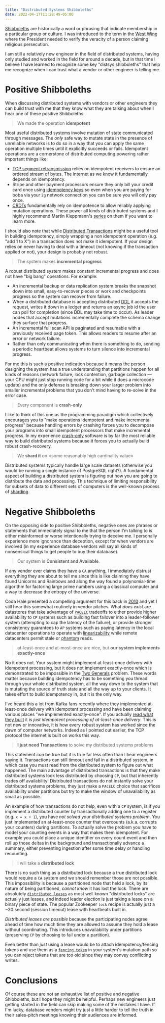 ```yaml
---
title: "Distributed Systems Shibboleths"
date: 2022-04-17T11:28:49-05:00
---
```


[Shibboleths](https://en.wikipedia.org/wiki/Shibboleth) are historically a
word or phrasing that indicate membership in a particular group or culture. I
was introduced to the term in the [West Wing](https://youtu.be/fqkaBEWPH18?t=24)
where the President needed to verify the veracity of a person claiming
religious persecution.

I am still a relatively new engineer in the field of distributed systems,
having only studied and worked in the field for around a decade, but in that
time I believe I have learned to recognize some key "distsys shibboleths" that
help me recognize when I can trust what a vendor or other engineer is telling
me.

# Positive Shibboleths
When discussing distributed systems with vendors or other engineers they can
build trust with me that they know what they are talking about when I hear one
of these positive Shibboleths:

> We made the operation **idempotent**

Most useful distributed systems involve mutation of state communicated through
messages. The *only* safe way to mutate state in the presence of unreliable
networks is to do so in a way that you can apply the same operation multiple
times until it explicitly succeeds or fails. Idempotent operations are a
cornerstone of distributed computing powering rather important things like:

* [TCP segment retransmission](https://datatracker.ietf.org/doc/html/rfc793#section-3.3)
  relies on idempotent receivers to ensure an ordered stream of bytes. The
  internet as we know it fundamentally depends on idempotency.
* Stripe and other payment processors ensure they only bill your credit card
  once using [idempotency keys](https://stripe.com/docs/api/idempotent_requests)
  so even when you are paying for boba via your `2g` network connection you
  can be sure you will only pay once.
* [CRDTs](https://en.wikipedia.org/wiki/Conflict-free_replicated_data_type)
  fundamentally rely on idempotence to allow reliably applying mutation
  operations. These power all kinds of distributed systems and I highly
  recommend Martin Kleppmann's
  [series](https://martin.kleppmann.com/2020/07/06/crdt-hard-parts-hydra.html)
  on them if you want to learn more.

I should also note that while [Distributed Transactions](https://en.wikipedia.org/wiki/Distributed_transaction)
might be a useful tool in building idempotency, simply wrapping a non idempotent
operation (e.g. "add 1 to X") in a transaction does not make it idempotent. If
your design relies on never having to deal with a timeout (not knowing if the
transaction applied or not), your design is probably not robust.

> The system makes **incremental progress**

A robust distributed system makes constant incremental progress and does not
have "big bang" operations. For example:

* An incremental backup or data replication system breaks the snapshot down
  into small, easy-to-recover pieces or work and checkpoints progress so the
  system can recover from failure.
* When a distributed database is accepting distributed
  [DDL](https://en.wikipedia.org/wiki/Data_definition_language) it accepts
  the request, writes it down in a ledger and returns an async job id the user
  can poll for completion (since DDL may take time to occur). As leader nodes
  that accept mutations incrementally complete the schema change they surface
  that progress.
* An incremental full scan API is paginated and resumable with a previously
  received page token. This allows readers to resume after an error or
  network failure.
* Rather than only communicating when there is something to do, sending
  a periodic heartbeat allows systems to turn silence into incremental
  progress.

For me this is such a positive indication because it means the person
designing the system has a true understanding that partitions happen for all
kinds of reasons (network failure, lock contention, garbage collection —
your CPU might just stop running code for a bit while it does a microcode
update) and the only defense is breaking down your larger problem into smaller
incremental problems that you don't mind having to re-solve in the error case.

> Every component is **crash-only**

I like to think of this one as the programming paradigm which collectively
encourages you to "make operations idempotent and make incremental progress"
because handling errors by crashing forces you to decompose your programs into
small idempotent processors that make incremental progress. In my experience
[crash-only](https://www.usenix.org/legacy/events/hotos03/tech/full_papers/candea/candea_html/index.html)
software is by far the most reliable way to build distributed systems because
it forces you to actually build robust crash-recovery.

> We **shard it** on \<some reasonably high cardinality value\>

Distributed systems typically handle large scale datasets (otherwise you would be
running a single instance of PostgreSQL right?). A fundamental aspect of
building a distributed system is figuring out how you are going to distribute
the data and processing. This technique of limiting responsibility for subsets
of data to different sets of computers is the well-known process of
[sharding](https://en.wikipedia.org/wiki/Shard_(database_architecture)).

# Negative Shibboleths

On the opposing side to positive Shibboleths, negative ones are phrases or
statements that immediately signal to me that the person I'm talking to is
either misinformed or worse intentionally trying to deceive me. I personally
experience more ignorance than deception, except for when vendors are involved
(in my experience database vendors will say all kinds of nonsensical things
to get people to buy their database).

> Our system is **Consistent and Available**.

If any vendor ever claims they have a `CA` anything, I immediately distrust
everything they are about to tell me since this is like claiming they have
found Unicorns and Rainbows and along the way found a polynomial-time
algorithm for factoring large prime numbers using a classical computer and a
way to decrease the entropy of the universe.

Coda Hale presented a compelling argument for this back in
[2010](https://codahale.com/you-cant-sacrifice-partition-tolerance/) and yet I
still hear this somewhat routinely in vendor pitches. What *does exist* are
datastores that take advantage of
[`PACELC`](https://en.wikipedia.org/wiki/PACELC_theorem) tradeoffs to either
provide higher availability to `CP` systems such as building fast failover into
a leader-follower system (attempting to cap the latency of the failure), or
provide stronger consistency guarantees to `AP` systems such as paying latency
in the local datacenter operations to operate with
[linearizability](https://youtu.be/noUNH3jDLC0?list=PLeKd45zvjcDFUEv_ohr_HdUFe97RItdiB&t=723)
while remote datacenters permit stale or
[phantom](https://en.wikipedia.org/wiki/Isolation_(database_systems)#Phantom_reads)
reads.

> at-least-once and at-most-once are nice, but **our system implements
> exactly-once**

No it does not. Your system might implement at-least-once delivery with
idempotent processing, but it does not implement exactly-once which
is demonstrated to be impossible in the
[Two Generals](https://en.wikipedia.org/wiki/Two_Generals%27_Problem) problem.
These words matter because building idempotency has to be something you thread
through your whole distributed system, all the way down to the system that is
mutating the source of truth state and all the way up to your clients. It takes
effort to build idempotency in, but it is the only way.

I've heard this a lot from Kafka fans recently where they implemented at-least-once
delivery with idempotent processing and have been claiming various places "we
implemented exactly-once". If you actually [read what they
built](https://www.confluent.io/blog/exactly-once-semantics-are-possible-heres-how-apache-kafka-does-it/)
it is *just idempotent processing of at-least-once delivery*. This is not new
or innovative, it is how every robust system has worked since the dawn of
computer networks. Indeed as I pointed out earlier, the TCP protocol the
internet is built on works this way.

> **I just need Transactions** to solve my distributed systems problems

This statement _can_ be true but it is true far less often than I hear
engineers saying it. Transactions can still timeout and fail in a distributed
system, in which case you must read from the distributed system to figure out
what happened. The main advantage of distributed transactions is that they make
distributed systems look less distributed by choosing `CP`, but that inherently
trades off availability! Distributed transactions do not instantly solve your
distributed systems problems, they just make a `PACELC` choice that sacrifices
availability under partitions but try to make the window of unavailability as
small as possible.

An example of how transactions do not help, even with a `CP` system, is if you
implement a distributed counter by transactionally adding one to a register
(e.g. `x = x + 1`), you have _not solved your distributed systems problem_. You
just implemented an at-least-once counter that overcounts (a.k.a. corrupts your
counters) during partitions. To actually solve the problem you have to model
your counting events in a way that makes them idempotent. For example you could
place a unique identifier on every count event and then roll up those deltas in
the background and transactionally advance a summary, either preventing
ingestion after some time delay or handling recounting.

> I will take a **distributed lock**

There is no such thing as a distributed lock because a true distributed lock
would require a `CA` system and we should remember those are not possible. This
impossibility is because a partitioned node that held a lock, by its nature of
being partitioned, *cannot know* it has lost the lock.  There are absolutely
[`distributed leases`](https://en.wikipedia.org/wiki/Lease_(computer_science))
as most well known "distributed locks" are actually just leases, and indeed
leader election is just taking a lease on a binary piece of state. The popular
Zookeeper `lock` recipe is actually just a ~30 second (session timeout) lease
with heartbeats built in.

*Distributed leases are possible* because the participating nodes agree ahead
of time how much time they are allowed to assume they hold a lease without
coordinating. This introduces unavailability under partitions (preserving `CP`
by choosing to fail under a partition).

Even better than *just* using a lease
would be to attach idempotency/fencing tokens and use them as a [`fencing
token`](https://martin.kleppmann.com/2016/02/08/how-to-do-distributed-locking.html)
in your system's mutation path so you can reject tokens that are too old since
they may convey conflicting writes.

# Conclusions

Of course these are not an exhaustive list of positive and negative Shibboleths,
but I hope they might be helpful. Perhaps new engineers just getting
started in the field can skip making some of the mistakes I have. If I'm lucky,
database vendors might try just a little harder to tell the truth in their
sales-pitch meetings knowing their audiences are informed.
